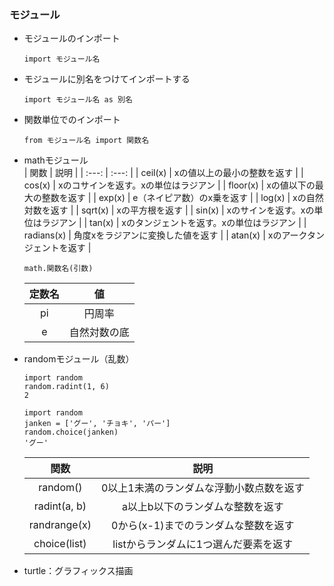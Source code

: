 ### モジュール

- モジュールのインポート
  ```
  import モジュール名
  ```

- モジュールに別名をつけてインポートする
  ```
  import モジュール名 as 別名
  ```

- 関数単位でのインポート
  ```
  from モジュール名 import 関数名
  ```

- mathモジュール<br>
  | 関数 | 説明 |
  | :---: | :---: |
  | ceil(x) | xの値以上の最小の整数を返す |
  | cos(x) | xのコサインを返す。xの単位はラジアン |
  | floor(x) | xの値以下の最大の整数を返す |
  | exp(x) | e（ネイピア数）のx乗を返す |
  | log(x) | xの自然対数を返す |
  | sqrt(x) | xの平方根を返す |
  | sin(x) | xのサインを返す。xの単位はラジアン |
  | tan(x) | xのタンジェントを返す。xの単位はラジアン |
  | radians(x) | 角度xをラジアンに変換した値を返す |
  | atan(x) | xのアークタンジェントを返す |

  ```
  math.関数名(引数)
  ```

  | 定数名 | 値 |
  | :---: | :---: |
  | pi | 円周率 |
  | e | 自然対数の底 |

- randomモジュール（乱数）
  ```
  import random
  random.radint(1, 6)
  2
  ```
  ```
  import random
  janken = ['グー', 'チョキ', 'パー']
  random.choice(janken)
  'グー'
  ```

  | 関数 | 説明 |
  | :---: | :---: |
  | random() | 0以上1未満のランダムな浮動小数点数を返す |
  | radint(a, b) | a以上b以下のランダムな整数を返す |
  | randrange(x) | 0から(x-1)までのランダムな整数を返す |
  | choice(list) | listからランダムに1つ選んだ要素を返す |

- turtle：グラフィックス描画

